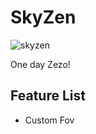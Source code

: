 # SkyZen
![skyzen](https://github.com/zenxs/SkyZen/assets/45582571/28740fd2-9447-45bb-9be5-ab69c0da541f)

One day Zezo!

## Feature List
- Custom Fov
